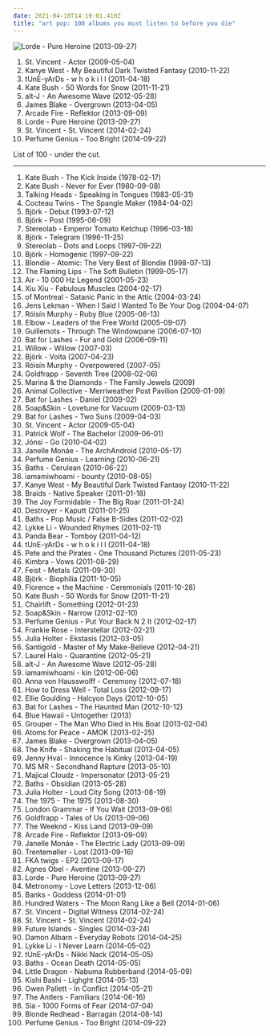 ```yaml
---
date: 2021-04-10T14:19:01.410Z
title: "art pop: 100 albums you must listen to before you die"
---
```

![Lorde - Pure Heroine (2013-09-27)](http://coverartarchive.org/release/5f62ee6d-c5a7-4455-bfff-60e085d98f8a/10040947831-500.jpg "Lorde - Pure Heroine (2013-09-27)")
<ol class="albums">
<li data-cover="http://coverartarchive.org/release/1e1786e5-c6da-3bcf-961d-3b21a49ee9dc/13204157353-500.jpg" data-tags="indie pop, art pop, indie" role="button">St. Vincent - Actor (2009-05-04)</li>
<li data-cover="http://coverartarchive.org/release/cd7d8c81-d519-4149-8cd0-ade722ad19b9/1469458634-500.jpg" data-tags="hip-hop" role="button">Kanye West - My Beautiful Dark Twisted Fantasy (2010-11-22)</li>
<li data-cover="https://img.discogs.com/wkNlk8DexL-Q6Ivt-vKCVwjdrHQ=/fit-in/500x500/filters:strip_icc():format(jpeg):mode_rgb():quality(90)/discogs-images/R-2871890-1304970303.jpeg.jpg" data-tags="experimental, freak folk, 4ad" role="button">tUnE-yArDs - w h o k i l l (2011-04-18)</li>
<li data-cover="http://coverartarchive.org/release/4518b2c0-0091-4780-b31e-6dfc7e1d9cd5/21132684376-500.jpg" data-tags="alternative, art pop, winter" role="button">Kate Bush - 50 Words for Snow (2011-11-21)</li>
<li data-cover="http://coverartarchive.org/release/9421c67a-9e28-4e75-bc20-c1424c7510ea/17153963887-500.jpg" data-tags="indie" role="button">alt-J - An Awesome Wave (2012-05-28)</li>
<li data-cover="https://img.discogs.com/cNjibLSsY9wA6qRnZUanNo5xtbQ=/fit-in/600x600/filters:strip_icc():format(jpeg):mode_rgb():quality(90)/discogs-images/R-4447618-1462518825-2838.jpeg.jpg" data-tags="electronic, soul" role="button">James Blake - Overgrown (2013-04-05)</li>
<li data-cover="http://coverartarchive.org/release/660b4600-6d15-46c7-986b-650c26b97ddf/11070767669-500.jpg" data-tags="indie rock" role="button">Arcade Fire - Reflektor (2013-09-09)</li>
<li data-cover="http://coverartarchive.org/release/5f62ee6d-c5a7-4455-bfff-60e085d98f8a/10040947831-500.jpg" data-tags="indie pop" role="button">Lorde - Pure Heroine (2013-09-27)</li>
<li data-cover="https://img.discogs.com/7ZBnbaSnSc4ci1gadSRb1lcTFEg=/fit-in/600x600/filters:strip_icc():format(jpeg):mode_rgb():quality(90)/discogs-images/R-5433906-1393256089-7792.jpeg.jpg" data-tags="art pop" role="button">St. Vincent - St. Vincent (2014-02-24)</li>
<li data-cover="http://coverartarchive.org/release/b152df81-9311-4f9e-9eb6-659ade6a8c06/8512126596-500.jpg" data-tags="ambient, experimental, chamber pop, art pop" role="button">Perfume Genius - Too Bright (2014-09-22)</li>
</ol>
List of 100 - under the cut.
<!-- more -->

_________________

<ol class="albums">
<li data-cover="https://img.discogs.com/VRMb3RLFAY9udhH7Cg_XN6mNcVA=/fit-in/597x600/filters:strip_icc():format(jpeg):mode_rgb():quality(90)/discogs-images/R-3089864-1338821720-9527.jpeg.jpg" data-tags="70s, female vocalists" role="button">
Kate Bush - The Kick Inside (1978-02-17)
</li>
<li data-cover="http://coverartarchive.org/release/734874d5-5ab2-33b6-b2f7-5151a86278a3/13395677289-500.jpg" data-tags="80s, female vocalists" role="button">
Kate Bush - Never for Ever (1980-09-08)
</li>
<li data-cover="http://coverartarchive.org/release/1da98992-f955-4de8-9efc-ac4d9a9cf047/5565481684-500.jpg" data-tags="new wave, 80s" role="button">
Talking Heads - Speaking in Tongues (1983-05-31)
</li>
<li data-cover="http://coverartarchive.org/release/b94f7946-ddb1-4254-85f4-fd6e24a864b2/2263974859-500.jpg" data-tags="post-punk, dream pop, 4ad, ethereal wave, have on vinyl" role="button">
Cocteau Twins - The Spangle Maker (1984-04-02)
</li>
<li data-cover="http://coverartarchive.org/release/3945b500-1e03-3060-89a2-82b0938d8397/23040661690-500.jpg" data-tags="electronic, alternative" role="button">
Björk - Debut (1993-07-12)
</li>
<li data-cover="https://img.discogs.com/c79jKT7D51ChaH4zgcVBMAbjRGg=/fit-in/600x538/filters:strip_icc():format(jpeg):mode_rgb():quality(90)/discogs-images/R-1410907-1281931688.jpeg.jpg" data-tags="electronic, alternative" role="button">
Björk - Post (1995-06-09)
</li>
<li data-cover="https://img.discogs.com/4HkJGrtDwv0XVzjdnvH6ZADsIWc=/fit-in/600x537/filters:strip_icc():format(jpeg):mode_rgb():quality(90)/discogs-images/R-3327885-1325950798.jpeg.jpg" data-tags="electronic, experimental" role="button">
Stereolab - Emperor Tomato Ketchup (1996-03-18)
</li>
<li data-cover="https://img.discogs.com/GWBTAjGaW7WhP5q9-kFTJ6GgOSY=/fit-in/600x600/filters:strip_icc():format(jpeg):mode_rgb():quality(90)/discogs-images/R-13994-001.jpg.jpg" data-tags="electronic, remix" role="button">
Björk - Telegram (1996-11-25)
</li>
<li data-cover="http://coverartarchive.org/release/ac08220a-ca91-3c93-b31b-b231270773af/11622727078-500.jpg" data-tags="lounge, electronic, post-rock" role="button">
Stereolab - Dots and Loops (1997-09-22)
</li>
<li data-cover="http://coverartarchive.org/release/7a2ad97a-55e9-48a4-953b-45ddc10f7f0f/3778603775-500.jpg" data-tags="electronic, alternative" role="button">
Björk - Homogenic (1997-09-22)
</li>
<li data-cover="http://coverartarchive.org/release/39727bac-11f4-4394-8f61-9f5a97b950fe/11824714012-500.jpg" data-tags="western" role="button">
Blondie - Atomic: The Very Best of Blondie (1998-07-13)
</li>
<li data-cover="http://coverartarchive.org/release/58e26176-9898-4a7e-837f-fcb221f1dfc1/21047497043-500.jpg" data-tags="indie, 90s, alternative, rock" role="button">
The Flaming Lips - The Soft Bulletin (1999-05-17)
</li>
<li data-cover="http://coverartarchive.org/release/667851cb-0f84-3fdd-8882-33902fa16aef/27398009848-500.jpg" data-tags="electronic" role="button">
Air - 10 000 Hz Legend (2001-05-23)
</li>
<li data-cover="http://coverartarchive.org/release/40ea02cf-77ee-43e7-89c3-ab54f759c078/5619297237-500.jpg" data-tags="experimental" role="button">
Xiu Xiu - Fabulous Muscles (2004-02-17)
</li>
<li data-cover="https://img.discogs.com/SIEPK12-sJoyarzaCcPXxxjKyAQ=/fit-in/600x590/filters:strip_icc():format(jpeg):mode_rgb():quality(90)/discogs-images/R-12870299-1543555386-7478.jpeg.jpg" data-tags="indie pop, indie" role="button">
of Montreal - Satanic Panic in the Attic (2004-03-24)
</li>
<li data-cover="https://img.discogs.com/lht66wld2zFLaR95E4ynUkkl4tM=/fit-in/600x597/filters:strip_icc():format(jpeg):mode_rgb():quality(90)/discogs-images/R-695801-1329686225.jpeg.jpg" data-tags="indie pop, singer-songwriter, chamber pop, baroque pop, indie folk, 00s, alternative pop, secretly canadian, art pop, folk indie, ork-pop" role="button">
Jens Lekman - When I Said I Wanted To Be Your Dog (2004-04-07)
</li>
<li data-cover="http://coverartarchive.org/release/e15f6dce-4764-455e-a055-2845c21c3eee/8899000027-500.jpg" data-tags="future jazz, electronic, female vocalists" role="button">
Róisín Murphy - Ruby Blue (2005-06-13)
</li>
<li data-cover="http://coverartarchive.org/release/7b62c161-6a50-3393-a5c2-c346c5a15a0d/26560719952-500.jpg" data-tags="rock, britpop" role="button">
Elbow - Leaders of the Free World (2005-09-07)
</li>
<li data-cover="https://img.discogs.com/YX4FZMLYAhoPXbaanMlQu89V4UM=/fit-in/200x198/filters:strip_icc():format(jpeg):mode_rgb():quality(90)/discogs-images/R-865147-1166906143.jpeg.jpg" data-tags="chamber pop, 00s" role="button">
Guillemots - Through The Windowpane (2006-07-10)
</li>
<li data-cover="https://img.discogs.com/e8j4hzjnmOYuCeJKF02RrN_5_YY=/fit-in/600x594/filters:strip_icc():format(jpeg):mode_rgb():quality(90)/discogs-images/R-1054660-1198425678.jpeg.jpg" data-tags="indie, female vocalists" role="button">
Bat for Lashes - Fur and Gold (2006-09-11)
</li>
<li data-cover="http://coverartarchive.org/release/0f857ab9-6cd0-45e6-b618-93947c185cf5/13071763593-500.jpg" data-tags="neo-soul" role="button">
Willow - Willow (2007-03)
</li>
<li data-cover="http://coverartarchive.org/release/a4ce1772-9009-4720-8adc-6259b5cd387c/23654428073-500.jpg" data-tags="experimental" role="button">
Björk - Volta (2007-04-23)
</li>
<li data-cover="https://img.discogs.com/95-LQC1Jx2GGoBq_Z7l1CAeHkrM=/fit-in/600x536/filters:strip_icc():format(jpeg):mode_rgb():quality(90)/discogs-images/R-1139242-1217870739.jpeg.jpg" data-tags="electronic, electropop, female vocalists" role="button">
Róisín Murphy - Overpowered (2007-05)
</li>
<li data-cover="https://img.discogs.com/73mAPAbvKt1kGGKSDvi5DG3ow9k=/fit-in/600x595/filters:strip_icc():format(jpeg):mode_rgb():quality(90)/discogs-images/R-7625635-1445709296-7336.jpeg.jpg" data-tags="female vocalists, downtempo, trip-hop" role="button">
Goldfrapp - Seventh Tree (2008-02-06)
</li>
<li data-cover="https://img.discogs.com/ge0kkIxE2Idf9oNN3pxcA8rxiuw=/fit-in/600x600/filters:strip_icc():format(jpeg):mode_rgb():quality(90)/discogs-images/R-6539742-1421569801-4407.jpeg.jpg" data-tags="pop, indie pop" role="button">
Marina & the Diamonds - The Family Jewels (2009)
</li>
<li data-cover="http://coverartarchive.org/release/1e21a9c3-d787-3348-accf-3af583ef43f6/5762515522-500.jpg" data-tags="psychedelic pop" role="button">
Animal Collective - Merriweather Post Pavilion (2009-01-09)
</li>
<li data-cover="https://img.discogs.com/nMUq5r_7Cx55c3hDjKfzXSV9Zp0=/fit-in/600x608/filters:strip_icc():format(jpeg):mode_rgb():quality(90)/discogs-images/R-1717943-1238941814.jpeg.jpg" data-tags="2009 albums" role="button">
Bat for Lashes - Daniel (2009-02)
</li>
<li data-cover="https://img.discogs.com/5ULMdii6V1Px_WEq_Gnq-FYTwV4=/fit-in/500x500/filters:strip_icc():format(jpeg):mode_rgb():quality(90)/discogs-images/R-1690134-1266618713.jpeg.jpg" data-tags="piano" role="button">
Soap&Skin - Lovetune for Vacuum (2009-03-13)
</li>
<li data-cover="http://coverartarchive.org/release/1589c9ec-b9d8-30e6-8f0c-57dd7c52ec35/8202001315-500.jpg" data-tags="alternative, atmospheric" role="button">
Bat for Lashes - Two Suns (2009-04-03)
</li>
<li data-cover="http://coverartarchive.org/release/1e1786e5-c6da-3bcf-961d-3b21a49ee9dc/13204157353-500.jpg" data-tags="indie pop, art pop, indie" role="button">
St. Vincent - Actor (2009-05-04)
</li>
<li data-cover="http://coverartarchive.org/release/4f8f41d4-895d-488d-95d0-7daec079bcd1/21698152605-500.jpg" data-tags="indie, alternative, folk, epic, fucking epic" role="button">
Patrick Wolf - The Bachelor (2009-06-01)
</li>
<li data-cover="https://img.discogs.com/UOImzRtyth_QOHrx5B-rmRoqvy8=/fit-in/483x476/filters:strip_icc():format(jpeg):mode_rgb():quality(90)/discogs-images/R-2213328-1270206465.jpeg.jpg" data-tags="post-rock" role="button">
Jónsi - Go (2010-04-02)
</li>
<li data-cover="http://coverartarchive.org/release/14ae1a9c-9e8e-3ae5-87f2-3bf68b9feefd/8899038012-500.jpg" data-tags="soul, funk" role="button">
Janelle Monáe - The ArchAndroid (2010-05-17)
</li>
<li data-cover="http://coverartarchive.org/release/89fc2d2a-0704-4ebc-ac20-f2c744d300e5/27251745828-500.jpg" data-tags="lo-fi" role="button">
Perfume Genius - Learning (2010-06-21)
</li>
<li data-cover="http://coverartarchive.org/release/5ddd6650-d435-447d-8679-98a63ddaf637/3944000674-500.jpg" data-tags="electronic, downtempo, idm" role="button">
Baths - Cerulean (2010-06-22)
</li>
<li data-cover="https://img.discogs.com/lDFk4Dl3cOnS7XacsD5WUw0UovI=/fit-in/547x553/filters:strip_icc():format(jpeg):mode_rgb():quality(90)/discogs-images/R-4646149-1370953733-5599.jpeg.jpg" data-tags="electronic" role="button">
iamamiwhoami - bounty (2010-08-05)
</li>
<li data-cover="http://coverartarchive.org/release/cd7d8c81-d519-4149-8cd0-ade722ad19b9/1469458634-500.jpg" data-tags="hip-hop" role="button">
Kanye West - My Beautiful Dark Twisted Fantasy (2010-11-22)
</li>
<li data-cover="https://img.discogs.com/3IvzrMXermlMaFOkxqG5Pp8ae9U=/fit-in/600x594/filters:strip_icc():format(jpeg):mode_rgb():quality(90)/discogs-images/R-2677308-1582411430-2877.png.jpg" data-tags="indie" role="button">
Braids - Native Speaker (2011-01-18)
</li>
<li data-cover="http://coverartarchive.org/release/300135a3-b971-4943-8d5e-6fb40c2d0253/4812805415-500.jpg" data-tags="indie rock, noise pop, alternative pop" role="button">
The Joy Formidable - The Big Roar (2011-01-24)
</li>
<li data-cover="http://coverartarchive.org/release/e3ec2e6e-352a-4492-9731-abd7df18904b/17968014950-500.jpg" data-tags="sophisti-pop" role="button">
Destroyer - Kaputt (2011-01-25)
</li>
<li data-cover="http://coverartarchive.org/release/06016a9d-b92b-411a-87d0-9241f071fc1c/14793934142-500.jpg" data-tags="art pop" role="button">
Baths - Pop Music / False B-Sides (2011-02-02)
</li>
<li data-cover="http://coverartarchive.org/release/36850a03-c671-4690-9eb9-b6aa96d52405/7463293341-500.jpg" data-tags="indie pop" role="button">
Lykke Li - Wounded Rhymes (2011-02-11)
</li>
<li data-cover="http://coverartarchive.org/release/8d5b56e7-7412-4724-9407-039e64ecd014/13800964524-500.jpg" data-tags="indie, experimental, experimental rock, paw tracks" role="button">
Panda Bear - Tomboy (2011-04-12)
</li>
<li data-cover="https://img.discogs.com/wkNlk8DexL-Q6Ivt-vKCVwjdrHQ=/fit-in/500x500/filters:strip_icc():format(jpeg):mode_rgb():quality(90)/discogs-images/R-2871890-1304970303.jpeg.jpg" data-tags="experimental, freak folk, 4ad" role="button">
tUnE-yArDs - w h o k i l l (2011-04-18)
</li>
<li data-cover="https://img.discogs.com/6Buij1rSay6k82eLiwzV6iNcavs=/fit-in/600x609/filters:strip_icc():format(jpeg):mode_rgb():quality(90)/discogs-images/R-2928212-1308996402.jpeg.jpg" data-tags="indie, rock, british, indie rock, biblical, art pop, stolen recordings" role="button">
Pete and the Pirates - One Thousand Pictures (2011-05-23)
</li>
<li data-cover="https://img.discogs.com/DS29n2V6gk_EELOpgxbuYGoTF2M=/fit-in/500x500/filters:strip_icc():format(jpeg):mode_rgb():quality(90)/discogs-images/R-3342621-1338900235-3300.jpeg.jpg" data-tags="indie pop, soul" role="button">
Kimbra - Vows (2011-08-29)
</li>
<li data-cover="https://img.discogs.com/9aUQbdMYLjht-KvnFgpm8mcxuvU=/fit-in/600x587/filters:strip_icc():format(jpeg):mode_rgb():quality(90)/discogs-images/R-3138527-1585409765-4096.jpeg.jpg" data-tags="female vocalists" role="button">
Feist - Metals (2011-09-30)
</li>
<li data-cover="http://coverartarchive.org/release/e2e019b9-720c-4db9-8604-244dff44c1db/3776643792-500.jpg" data-tags="experimental" role="button">
Björk - Biophilia (2011-10-05)
</li>
<li data-cover="http://coverartarchive.org/release/c4cd4554-e6c2-4474-9e03-305b586007a1/17890002299-500.jpg" data-tags="indie, female vocalists" role="button">
Florence + the Machine - Ceremonials (2011-10-28)
</li>
<li data-cover="http://coverartarchive.org/release/4518b2c0-0091-4780-b31e-6dfc7e1d9cd5/21132684376-500.jpg" data-tags="alternative, art pop, winter" role="button">
Kate Bush - 50 Words for Snow (2011-11-21)
</li>
<li data-cover="https://img.discogs.com/cZKOCXiTv92kp3ZvOosCCfTzyqI=/fit-in/600x599/filters:strip_icc():format(jpeg):mode_rgb():quality(90)/discogs-images/R-3361276-1327338274.jpeg.jpg" data-tags="indie, alternative, indie pop" role="button">
Chairlift - Something (2012-01-23)
</li>
<li data-cover="http://coverartarchive.org/release/26a6d832-8412-4776-8169-85a0dbd8513b/5257873633-500.jpg" data-tags="neoclassical" role="button">
Soap&Skin - Narrow (2012-02-10)
</li>
<li data-cover="https://img.discogs.com/9A1u-YB8JBJws-qW94NDEiN9vC0=/fit-in/225x224/filters:strip_icc():format(jpeg):mode_rgb():quality(90)/discogs-images/R-3457279-1344583999-5359.jpeg.jpg" data-tags="singer-songwriter" role="button">
Perfume Genius - Put Your Back N 2 It (2012-02-17)
</li>
<li data-cover="http://coverartarchive.org/release/21fe0978-2169-4739-8170-e676deb84fff/3982008386-500.jpg" data-tags="indie, indie rock, dream pop" role="button">
Frankie Rose - Interstellar (2012-02-21)
</li>
<li data-cover="http://coverartarchive.org/release/62e1453a-dc00-4492-9f7c-11548835392a/12237507637-500.jpg" data-tags="experimental, dream pop, art pop" role="button">
Julia Holter - Ekstasis (2012-03-05)
</li>
<li data-cover="http://coverartarchive.org/release/d80496fb-c5ea-4625-adb3-1b3dbabd0fae/2216131525-500.jpg" data-tags="electronic, indie, dub, new wave" role="button">
Santigold - Master of My Make-Believe (2012-04-21)
</li>
<li data-cover="http://coverartarchive.org/release/b385813a-cb78-4916-a964-59b9bbabf879/28097036963-500.jpg" data-tags="experimental" role="button">
Laurel Halo - Quarantine (2012-05-21)
</li>
<li data-cover="http://coverartarchive.org/release/9421c67a-9e28-4e75-bc20-c1424c7510ea/17153963887-500.jpg" data-tags="indie" role="button">
alt-J - An Awesome Wave (2012-05-28)
</li>
<li data-cover="https://img.discogs.com/rs2cYoKZ_xCsER4doGIDD6JK0k8=/fit-in/600x600/filters:strip_icc():format(jpeg):mode_rgb():quality(90)/discogs-images/R-6896913-1429014662-4347.jpeg.jpg" data-tags="electronic" role="button">
iamamiwhoami - kin (2012-06-06)
</li>
<li data-cover="http://coverartarchive.org/release/798c24c1-4ef9-47ca-ae68-d3c4f5fde3bc/15309211291-500.jpg" data-tags="baroque pop" role="button">
Anna von Hausswolff - Ceremony (2012-07-18)
</li>
<li data-cover="http://coverartarchive.org/release/dc277a4e-10de-4693-a8e4-6e657a056cda/28396159564-500.jpg" data-tags="alternative rnb" role="button">
How to Dress Well - Total Loss (2012-09-17)
</li>
<li data-cover="http://coverartarchive.org/release/98215ea8-f57d-49f6-8a77-cad6957b1181/7519909230-500.jpg" data-tags="electronic, synthpop, pop" role="button">
Ellie Goulding - Halcyon Days (2012-10-05)
</li>
<li data-cover="http://coverartarchive.org/release/138edfef-da8d-4992-a93b-d41ac314e93c/7732754501-500.jpg" data-tags="dream pop, alternative" role="button">
Bat for Lashes - The Haunted Man (2012-10-12)
</li>
<li data-cover="http://coverartarchive.org/release/d34a9b58-41c8-4906-865f-2b32f6ae5cb3/3625811134-500.jpg" data-tags="experimental, indie electronic, ambient pop, indietronica, art pop, arbutus records, alternative-indie rock" role="button">
Blue Hawaii - Untogether (2013)
</li>
<li data-cover="http://coverartarchive.org/release/3a7c5685-ef6a-4a7f-a834-9002cfa32987/16156029424-500.jpg" data-tags="ambient, slowcore, kranky" role="button">
Grouper - The Man Who Died in His Boat (2013-02-04)
</li>
<li data-cover="https://img.discogs.com/LDZ4xPzGgrzq0VCslP4dBxvdrqE=/fit-in/598x598/filters:strip_icc():format(jpeg):mode_rgb():quality(90)/discogs-images/R-4298618-1361919180-9465.jpeg.jpg" data-tags="electronic" role="button">
Atoms for Peace - AMOK (2013-02-25)
</li>
<li data-cover="https://img.discogs.com/cNjibLSsY9wA6qRnZUanNo5xtbQ=/fit-in/600x600/filters:strip_icc():format(jpeg):mode_rgb():quality(90)/discogs-images/R-4447618-1462518825-2838.jpeg.jpg" data-tags="electronic, soul" role="button">
James Blake - Overgrown (2013-04-05)
</li>
<li data-cover="http://coverartarchive.org/release/0e53fb9f-88ae-47cd-961e-e19da29c3123/3786345065-500.jpg" data-tags="experimental, electronic, dark ambient" role="button">
The Knife - Shaking the Habitual (2013-04-05)
</li>
<li data-cover="http://coverartarchive.org/release/4e9b20e8-1ace-4181-af04-6d2fc04e279c/10108027334-500.jpg" data-tags="experimental, singer-songwriter, psychedelic, art rock, art pop, 2013 releases, sweet tender vibes" role="button">
Jenny Hval - Innocence Is Kinky (2013-04-19)
</li>
<li data-cover="https://img.discogs.com/0ql8b3dLFazffFJrBCRFnqpVm_s=/fit-in/600x595/filters:strip_icc():format(jpeg):mode_rgb():quality(90)/discogs-images/R-4566013-1368554865-9702.jpeg.jpg" data-tags="indie, alternative, indie pop, dream pop" role="button">
MS MR - Secondhand Rapture (2013-05-10)
</li>
<li data-cover="http://coverartarchive.org/release/0cdaedb7-00d5-4c7b-9d15-556a6fdc98e4/6003309054-500.jpg" data-tags="matador records" role="button">
Majical Cloudz - Impersonator (2013-05-21)
</li>
<li data-cover="http://coverartarchive.org/release/f5aa8083-768e-495b-b7ce-0918cc9ff5d3/5445573385-500.jpg" data-tags="electronic, glitch" role="button">
Baths - Obsidian (2013-05-28)
</li>
<li data-cover="http://coverartarchive.org/release/9d1dc16a-a854-4589-b78b-f008af493aac/4871200031-500.jpg" data-tags="art pop, chamber pop" role="button">
Julia Holter - Loud City Song (2013-08-19)
</li>
<li data-cover="http://coverartarchive.org/release/ac2b87af-2774-4575-a72a-db31c8865264/5068034405-500.jpg" data-tags="indie rock, indie pop" role="button">
The 1975 - The 1975 (2013-08-30)
</li>
<li data-cover="http://coverartarchive.org/release/915f9487-03ba-49fb-84fe-1ff4cb5d5ece/5098039469-500.jpg" data-tags="indie pop" role="button">
London Grammar - If You Wait (2013-09-06)
</li>
<li data-cover="http://coverartarchive.org/release/6b18b30a-e578-41eb-8d3d-1ff4a6a22d9d/12859926570-500.jpg" data-tags="trip-hop, electronic, chamber pop, art pop" role="button">
Goldfrapp - Tales of Us (2013-09-06)
</li>
<li data-cover="http://coverartarchive.org/release/f43909e0-943f-4afa-98d0-497ed2054e1b/5066822902-500.jpg" data-tags="r&b" role="button">
The Weeknd - Kiss Land (2013-09-09)
</li>
<li data-cover="http://coverartarchive.org/release/660b4600-6d15-46c7-986b-650c26b97ddf/11070767669-500.jpg" data-tags="indie rock" role="button">
Arcade Fire - Reflektor (2013-09-09)
</li>
<li data-cover="https://img.discogs.com/OtyXaiP218RcrUyzxtkfaSFCefU=/fit-in/600x597/filters:strip_icc():format(jpeg):mode_rgb():quality(90)/discogs-images/R-4896670-1599509523-4252.jpeg.jpg" data-tags="soul, rnb" role="button">
Janelle Monáe - The Electric Lady (2013-09-09)
</li>
<li data-cover="http://coverartarchive.org/release/82c06148-49e1-4ea6-b3f0-d82003710407/5241081245-500.jpg" data-tags="electronic, experimental, indie rock, downtempo, new wave, downbeat, house, idm, deep house" role="button">
Trentemøller - Lost (2013-09-16)
</li>
<li data-cover="http://coverartarchive.org/release/d9e9ec1a-8f79-4b92-8e43-da6603a43e34/5253500057-500.jpg" data-tags="trip-hop, electronic" role="button">
FKA twigs - EP2 (2013-09-17)
</li>
<li data-cover="http://coverartarchive.org/release/2d012e66-6759-485b-beb5-00532c46a386/8544215048-500.jpg" data-tags="folk, singer-songwriter, piano" role="button">
Agnes Obel - Aventine (2013-09-27)
</li>
<li data-cover="http://coverartarchive.org/release/5f62ee6d-c5a7-4455-bfff-60e085d98f8a/10040947831-500.jpg" data-tags="indie pop" role="button">
Lorde - Pure Heroine (2013-09-27)
</li>
<li data-cover="http://coverartarchive.org/release/5adeb0cd-f15c-447c-82a4-2d6fb5279436/6728311268-500.jpg" data-tags="indie pop, british" role="button">
Metronomy - Love Letters (2013-12-06)
</li>
<li data-cover="http://coverartarchive.org/release/5ef96551-de57-4cb6-9fce-4721882cef6b/12614617442-500.jpg" data-tags="downtempo, electronic" role="button">
Banks - Goddess (2014-01-01)
</li>
<li data-cover="http://coverartarchive.org/release/c013d7b9-d988-4f3c-a96f-1df74370b541/9650252297-500.jpg" data-tags="electronic, indie, dream pop, folktronica, chillwave, electro-pop, alternative soul, art pop, rel-mnth:2014:may, never forget, owsla" role="button">
Hundred Waters - The Moon Rang Like a Bell (2014-01-06)
</li>
<li data-cover="https://img.discogs.com/7ZBnbaSnSc4ci1gadSRb1lcTFEg=/fit-in/600x600/filters:strip_icc():format(jpeg):mode_rgb():quality(90)/discogs-images/R-5433906-1393256089-7792.jpeg.jpg" data-tags="art pop" role="button">
St. Vincent - Digital Witness (2014-02-24)
</li>
<li data-cover="https://img.discogs.com/7ZBnbaSnSc4ci1gadSRb1lcTFEg=/fit-in/600x600/filters:strip_icc():format(jpeg):mode_rgb():quality(90)/discogs-images/R-5433906-1393256089-7792.jpeg.jpg" data-tags="art pop" role="button">
St. Vincent - St. Vincent (2014-02-24)
</li>
<li data-cover="http://coverartarchive.org/release/75ba334b-439c-4bd6-80ef-a23440c7ea58/6521617315-500.jpg" data-tags="new wave, 4ad, electronic, indie, 10s, 2014: albums" role="button">
Future Islands - Singles (2014-03-24)
</li>
<li data-cover="https://img.discogs.com/aH-EXZ6G_eOp-whSGmUGn4nuuzE=/fit-in/598x600/filters:strip_icc():format(jpeg):mode_rgb():quality(90)/discogs-images/R-5425859-1393250079-6492.jpeg.jpg" data-tags="electronic, folktronica" role="button">
Damon Albarn - Everyday Robots (2014-04-25)
</li>
<li data-cover="http://coverartarchive.org/release/7c6e0890-881d-4a4c-a6a9-5b31bb4775a3/7211284397-500.jpg" data-tags="indie pop" role="button">
Lykke Li - I Never Learn (2014-05-02)
</li>
<li data-cover="https://img.discogs.com/X4BPyuwih9Ftjun2RLU7v5627hA=/fit-in/450x450/filters:strip_icc():format(jpeg):mode_rgb():quality(90)/discogs-images/R-5659142-1399187504-3176.jpeg.jpg" data-tags="experimental" role="button">
tUnE-yArDs - Nikki Nack (2014-05-05)
</li>
<li data-cover="http://coverartarchive.org/release/56ce8556-c0f9-4d8d-85a6-d873e9d4cec1/13225929306-500.jpg" data-tags="electronic, glitch" role="button">
Baths - Ocean Death (2014-05-05)
</li>
<li data-cover="http://coverartarchive.org/release/9815a22f-d7ca-447f-a144-dfa658207998/7044912523-500.jpg" data-tags="electronic, synthpop, testament, exodus" role="button">
Little Dragon - Nabuma Rubberband (2014-05-09)
</li>
<li data-cover="http://coverartarchive.org/release/c15ae8e9-1369-41c7-b57a-ef34ca61c22b/7143771102-500.jpg" data-tags="indie pop, baroque pop" role="button">
Kishi Bashi - Lighght (2014-05-13)
</li>
<li data-cover="http://coverartarchive.org/release/8098367d-6f56-4157-9a31-5be90eb18473/7434193975-500.jpg" data-tags="chamber pop, art pop" role="button">
Owen Pallett - In Conflict (2014-05-21)
</li>
<li data-cover="http://coverartarchive.org/release/0d1c75bc-5953-40da-99b3-9491d03cf424/9366881296-500.jpg" data-tags="dream pop, indie rock" role="button">
The Antlers - Familiars (2014-06-16)
</li>
<li data-cover="http://coverartarchive.org/release/e6d7ebd8-9de1-4e94-b390-3975e603a66d/7724907354-500.jpg" data-tags="pop" role="button">
Sia - 1000 Forms of Fear (2014-07-04)
</li>
<li data-cover="https://img.discogs.com/gRK9qXxMhL4A8iR9BH6UhZ0qAds=/fit-in/494x500/filters:strip_icc():format(jpeg):mode_rgb():quality(90)/discogs-images/R-5951182-1447146079-7615.jpeg.jpg" data-tags="2014 releases, 2014: albums" role="button">
Blonde Redhead - Barragán (2014-08-14)
</li>
<li data-cover="http://coverartarchive.org/release/b152df81-9311-4f9e-9eb6-659ade6a8c06/8512126596-500.jpg" data-tags="ambient, experimental, chamber pop, art pop" role="button">
Perfume Genius - Too Bright (2014-09-22)
</li>
</ol>